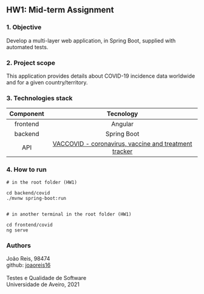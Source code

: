 
## HW1: Mid-term Assignment

### 1. Objective

Develop a multi-layer web application, in Spring Boot, supplied with automated tests.


### 2. Project scope

This application provides details about COVID-19 incidence data worldwide and for a given country/territory.

### 3. Technologies stack

| Component | Tecnology |
| :---: | :---: |
| frontend | Angular |  
| backend| Spring Boot | 
| API | [VACCOVID - coronavirus, vaccine and treatment tracker](https://rapidapi.com/vaccovidlive-vaccovidlive-default/api/vaccovid-coronavirus-vaccine-and-treatment-tracker/) | 

### 4. How to run

```
# in the root folder (HW1)

cd backend/covid
./mvnw spring-boot:run


# in another terminal in the root folder (HW1)

cd frontend/covid
ng serve
```

### Authors

João Reis, 98474 <br>
github: [joaoreis16](https://github.com/joaoreis16)
<br>
<br>
Testes e Qualidade de Software
<br>
Universidade de Aveiro, 2021

